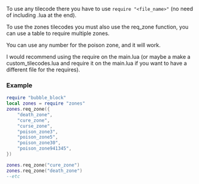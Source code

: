 To use any tilecode there you have to use ```require "<file_name>"``` (no need of including .lua at the end).

To use the zones tilecodes you must also use the req_zone function, you can use a table to require multiple zones.

You can use any number for the poison zone, and it will work.

I would recommend using the require on the main.lua (or maybe a make a custom_tilecodes.lua and require it on the main.lua if you want to have a different file for the requires).

### Example
```lua
require "bubble_block"
local zones = require "zones"
zones.req_zone({
    "death_zone",
    "cure_zone",
    "curse_zone",
    "poison_zone3",
    "poison_zone5",
    "poison_zone30",
    "poison_zone941345",
})
```

```lua
zones.req_zone("cure_zone")
zones.req_zone("death_zone")
--etc
```